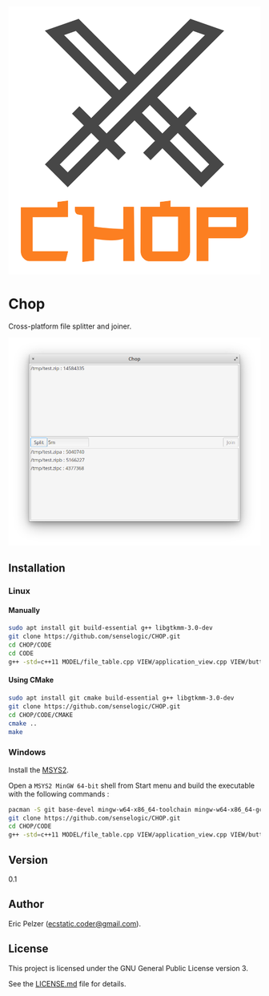 ![](https://github.com/senselogic/CHOP/blob/master/LOGO/chop.png)

# Chop

Cross-platform file splitter and joiner.

![](https://github.com/senselogic/CHOP/blob/master/SCREENSHOT/screenshot.png)

## Installation

### Linux

#### Manually

```bash
sudo apt install git build-essential g++ libgtkmm-3.0-dev
git clone https://github.com/senselogic/CHOP.git
cd CHOP/CODE
cd CODE
g++ -std=c++11 MODEL/file_table.cpp VIEW/application_view.cpp VIEW/button_view.cpp VIEW/file_view.cpp chop.cpp $(pkg-config gtkmm-3.0 --cflags --libs | sed 's/ -I/ -isystem /g') -o chop
```

#### Using CMake

```bash
sudo apt install git cmake build-essential g++ libgtkmm-3.0-dev
git clone https://github.com/senselogic/CHOP.git
cd CHOP/CODE/CMAKE
cmake ..
make
```

### Windows

Install the [MSYS2](https://www.msys2.org/).

Open a `MSYS2 MinGW 64-bit` shell from Start menu and build the executable with the following commands :

```bash
pacman -S git base-devel mingw-w64-x86_64-toolchain mingw-w64-x86_64-gcc mingw-w64-x86_64-gtkmm3
git clone https://github.com/senselogic/CHOP.git
cd CHOP/CODE
g++ -std=c++11 MODEL/file_table.cpp VIEW/application_view.cpp VIEW/button_view.cpp VIEW/file_view.cpp chop.cpp $(pkg-config gtkmm-3.0 --cflags --libs | sed 's/ -I/ -isystem /g') -o chop.exe
```

## Version

0.1

## Author

Eric Pelzer (ecstatic.coder@gmail.com).

## License

This project is licensed under the GNU General Public License version 3.

See the [LICENSE.md](LICENSE.md) file for details.
